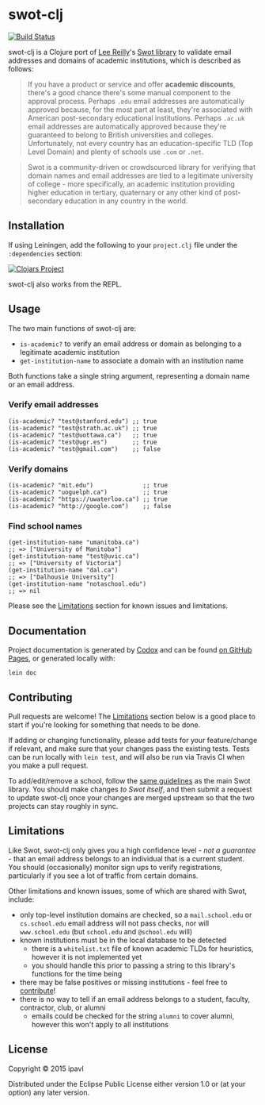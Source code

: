 # swot-clj

[![Build Status](https://travis-ci.org/ipavl/swot-clj.svg?branch=master)](https://travis-ci.org/ipavl/swot-clj)

swot-clj is a Clojure port of [Lee Reilly](https://github.com/leereilly)'s [Swot library](https://github.com/leereilly/swot) to validate email addresses and domains of academic institutions, which is described as follows:

> If you have a product or service and offer **academic discounts**, there's a good chance there's some manual component to the approval process. Perhaps `.edu` email addresses are automatically approved because, for the most part at least, they're associated with American post-secondary educational institutions. Perhaps `.ac.uk` email addresses are automatically approved because they're guaranteed to belong to British universities and colleges. Unfortunately, not every country has an education-specific TLD (Top Level Domain) and plenty of schools use `.com` or `.net`.

> Swot is a community-driven or crowdsourced library for verifying that domain names and email addresses are tied to a legitimate university of college - more specifically, an academic institution providing higher education in tertiary, quaternary or any other kind of post-secondary education in any country in the world.

## Installation

If using Leiningen, add the following to your `project.clj` file under the `:dependencies` section:

[![Clojars Project](http://clojars.org/swot-clj/latest-version.svg)](http://clojars.org/swot-clj)

swot-clj also works from the REPL.

## Usage

The two main functions of swot-clj are:

* `is-academic?` to verify an email address or domain as belonging to a legitimate academic institution
* `get-institution-name` to associate a domain with an institution name

Both functions take a single string argument, representing a domain name or an email address.

### Verify email addresses

    (is-academic? "test@stanford.edu") ;; true
    (is-academic? "test@strath.ac.uk") ;; true
    (is-academic? "test@uottawa.ca")   ;; true
    (is-academic? "test@ugr.es")       ;; true
    (is-academic? "test@gmail.com")    ;; false

### Verify domains

    (is-academic? "mit.edu")              ;; true
    (is-academic? "uoguelph.ca")          ;; true
    (is-academic? "https://uwaterloo.ca") ;; true
    (is-academic? "http://google.com")    ;; false

### Find school names

    (get-institution-name "umanitoba.ca")
    ;; => ["University of Manitoba"]
    (get-institution-name "test@uvic.ca")
    ;; => ["University of Victoria"]
    (get-institution-name "dal.ca")
    ;; => ["Dalhousie University"]
    (get-institution-name "notaschool.edu")
    ;; => nil

Please see the [Limitations](#limitations) section for known issues and limitations.

## Documentation

Project documentation is generated by [Codox](https://github.com/weavejester/codox) and can be found [on GitHub Pages](https://ipavl.github.io/swot-clj/doc), or generated locally with:

    lein doc

## Contributing

Pull requests are welcome! The [Limitations](#limitations) section below is a good place to start if you're looking for something that needs to be done.

If adding or changing functionality, please add tests for your feature/change if relevant, and make sure that your changes pass the existing tests. Tests can be run locally with `lein test`, and will also be run via Travis CI when you make a pull request.

To add/edit/remove a school, follow the [same guidelines](https://github.com/leereilly/swot/blob/master/CONTRIBUTING.md) as the main Swot library. You should make changes *to Swot itself*, and then submit a request to update swot-clj once your changes are merged upstream so that the two projects can stay roughly in sync.

## Limitations

Like Swot, swot-clj only gives you a high confidence level - *not a guarantee* - that an email address belongs to an individual that is a current student. You should (occasionally) monitor sign ups to verify registrations, particularly if you see a lot of traffic from certain domains.

Other limitations and known issues, some of which are shared with Swot, include:

* only top-level institution domains are checked, so a `mail.school.edu` or `cs.school.edu` email address will not pass checks, nor will `www.school.edu` (but `school.edu` and `@school.edu` will)
* known institutions must be in the local database to be detected
  * there is a `whitelist.txt` file of known academic TLDs for heuristics, however it is not implemented yet
  * you should handle this prior to passing a string to this library's functions for the time being
* there may be false positives or missing institutions - feel free to [contribute](#contributing)!
* there is no way to tell if an email address belongs to a student, faculty, contractor, club, or alumni
  * emails could be checked for the string `alumni` to cover alumni, however this won't apply to all institutions

## License

Copyright © 2015 ipavl

Distributed under the Eclipse Public License either version 1.0 or (at your option) any later version.
